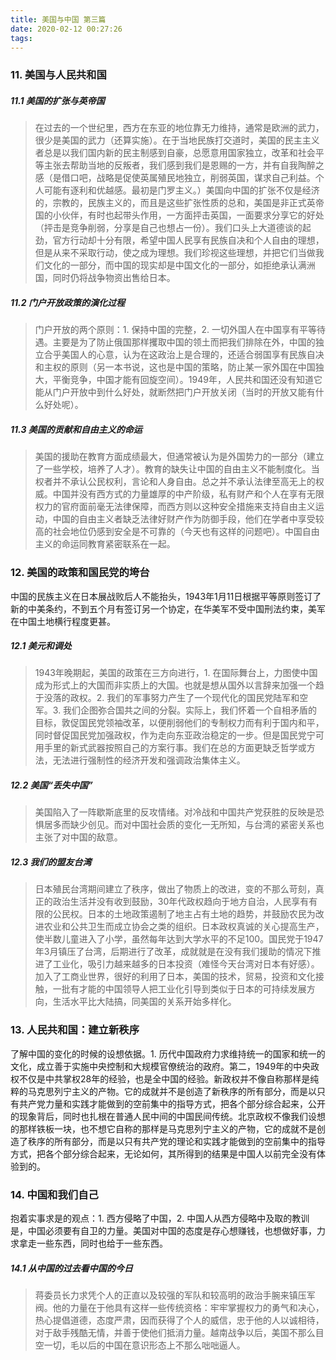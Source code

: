 ```yaml
---
title: 美国与中国 第三篇
date: 2020-02-12 00:27:26
tags:
---
```



### 11. 美国与人民共和国
##### 11.1 美国的扩张与英帝国
> 在过去的一个世纪里，西方在东亚的地位靠无力维持，通常是欧洲的武力，很少是美国的武力（还算实施）。在于当地民族打交道时，美国的民主主义者总是以我们国内新的民主制感到自豪，总愿意用国家独立，改革和社会平等主张去帮助当地的反叛者，我们感到我们是恩赐的一方，并有自我陶醉之感（是借口吧，战略是促使英属殖民地独立，削弱英国，谋求自己利益。个人可能有逐利和优越感。最初是门罗主义。）美国向中国的扩张不仅是经济的，宗教的，民族主义的，而且是这些扩张性质的总和，美国是非正式英帝国的小伙伴，有时也起带头作用，一方面抨击英国，一面要求分享它的好处（抨击是竞争削弱，分享是自己也想占一份）。我们口头上大道德谈的起劲，官方行动却十分有限，希望中国人民享有民族自决和个人自由的理想，但是从来不采取行动，使之成为理想。我们珍视这些理想，并把它们当做我们文化的一部分，而中国的现实却是中国文化的一部分，如拒绝承认满洲国，同时仍将战争物资出售给日本。

##### 11.2 门户开放政策的演化过程
> 门户开放的两个原则：1. 保持中国的完整，2. 一切外国人在中国享有平等待遇。主要是为了防止俄国那样攫取中国的领土而把我们排除在外，中国的独立合乎美国人的心意，认为在这政治上是合理的，还适合弱国享有民族自决和主权的原则（另一本书说，这也是中国的策略，防止某一家外国在中国独大，平衡竞争，中国才能有回旋空间）。1949年，人民共和国还没有知道它能从门户开放中到什么好处，就断然把门户开放关闭（当时的开放又能有什么好处呢）。

##### 11.3 美国的贡献和自由主义的命运
> 美国的援助在教育方面成绩最大，但通常被认为是外国势力的一部分（建立了一些学校，培养了人才）。教育的缺失让中国的自由主义不能制度化。当权者并不承认公民权利，言论和人身自由。总之并不承认法律至高无上的权威。中国并没有西方式的力量雄厚的中产阶级，私有财产和个人在享有无限权力的官府面前毫无法律保障，而西方则以这种安全措施来支持自由主义运动，中国的自由主义者缺乏法律好财产作为防御手段，他们在学者中享受较高的社会地位仍感到安全是不可靠的（今天也有这样的问题吧）。中国自由主义的命运同教育紧密联系在一起。

### 12. 美国的政策和国民党的垮台
中国的民族主义在日本展战败后人不能抬头，1943年1月11日根据平等原则签订了新的中美条约，不到五个月有签订另一个协定，在华美军不受中国刑法约束，美军在中国土地横行程度更甚。
##### 12.1 美元和调处
> 1943年晚期起，美国的政策在三方向进行，1. 在国际舞台上，力图使中国成为形式上的大国而非实质上的大国。也就是想从国外以言辞来加强一个趋于没落的政权。2. 我们的军事努力产生了一个现代化的国民党陆军和空军。3. 我们企图弥合国共之间的分裂。实际上，我们怀着一个自相矛盾的目标，敦促国民党领袖改革，以便削弱他们的专制权力而有利于国内和平，同时督促国民党加强政权，作为走向东亚政治稳定的一步。但是国民党宁可用手里的新式武器按照自己的方案行事。我们在总的方面更缺乏哲学或方法，无法进行强制性的经济开发和强调政治集体主义。
##### 12.2 美国“丢失中国”
> 美国陷入了一阵歇斯底里的反攻情绪。对冷战和中国共产党获胜的反映是恐惧居多而缺少创见。而对中国社会质的变化一无所知，与台湾的紧密关系也主张了对中国的敌意。

##### 12.3 我们的盟友台湾
> 日本殖民台湾期间建立了秩序，做出了物质上的改进，变的不那么苛刻，真正的政治生活并没有收到鼓励，30年代政权趋向于地方自治，人民享有有限的公民权。日本的土地政策遏制了地主占有土地的趋势，并鼓励农民为改进农业和公共卫生而成立协会之类的组织。日本政权真诚的关心提高生产，使半数儿童进入了小学，虽然每年达到大学水平的不足100。国民党于1947年3月镇压了台湾，后期进行了改革，成就就是在没有我们援助的情况下推进了工业化，吸引力越来越多的日本投资（难怪今天台湾对日本有好感）。加入了工商业世界，很好的利用了日本，美国的技术，贸易，投资和文化接触，一批有才能的中国领导人把工业化引导到类似于日本的可持续发展方向，生活水平比大陆搞，同美国的关系开始多样化。

### 13. 人民共和国：建立新秩序
了解中国的变化的时候的设想依据。1. 历代中国政府力求维持统一的国家和统一的文化，成立善于实施中央控制和大规模官僚统治的政府。第二，1949年的中央政权不仅是中共掌权28年的经验，也是全中国的经验。新政权并不像自称那样是纯粹的马克思列宁主义的产物。它的成就并不是创造了新秩序的所有部分，而是以只有共产党力量和实践才能做到的空前集中的指导方式，把各个部分综合起来，公开的现象背后，同时也扎根在普通人民中间的中国民间传统。北京政权不像我们设想的那样铁板一块，也不想它自称的那样是马克思列宁主义的产物，它的成就不是创造了秩序的所有部分，而是以只有共产党的理论和实践才能做到的空前集中的指导方式，把各个部分综合起来，无论如何，其所得到的结果是中国人以前完全没有体验到的。

### 14. 中国和我们自己
抱着实事求是的观点：1. 西方侵略了中国，2. 中国人从西方侵略中及取的教训是，中国必须要有自卫的力量。美国对中国的态度是存心想赚钱，也想做好事，力求拿走一些东西，同时也给于一些东西。

##### 14.1 从中国的过去看中国的今日
> 蒋委员长力求凭个人的正直以及较强的军队和较高明的政治手腕来镇压军阀。他的力量在于他具有这样一些传统资格：牢牢掌握权力的勇气和决心，热心提倡道德，态度严肃，因而获得了个人的威信，忠于他的人以诚相待，对于敌手残酷无情，并善于使他们抵消力量。越南战争以后，美国不那么目空一切，毛以后的中国在意识形态上不那么咄咄逼人。